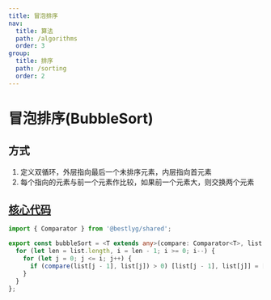 ```yaml
---
title: 冒泡排序
nav:
  title: 算法
  path: /algorithms
  order: 3
group:
  title: 排序
  path: /sorting
  order: 2
---
```


# 冒泡排序(BubbleSort)

## 方式

1. 定义双循环，外层指向最后一个未排序元素，内层指向首元素
1. 每个指向的元素与前一个元素作比较，如果前一个元素大，则交换两个元素

## [核心代码](https://gitee.com/bestlyg/bestlyg/tree/master/packages/algorithms/src/sorting/bubbleSort.ts)

```ts
import { Comparator } from '@bestlyg/shared';

export const bubbleSort = <T extends any>(compare: Comparator<T>, list: T[]) => {
  for (let len = list.length, i = len - 1; i >= 0; i--) {
    for (let j = 0; j <= i; j++) {
      if (compare(list[j - 1], list[j]) > 0) [list[j - 1], list[j]] = [list[j], list[j - 1]];
    }
  }
};
```
